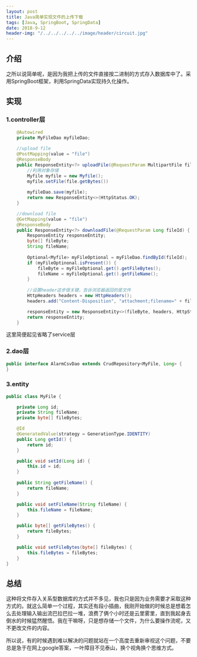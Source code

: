 ```yaml
---
layout: post
title: Java简单实现文件的上传下载
tags: [Java, SpringBoot, SpringData]
date: 2018-9-12
header-img: "/../../../../../image/header/circuit.jpg"
---
```


## 介绍

之所以说简单呢，是因为我把上传的文件直接按二进制的方式存入数据库中了。采用SpringBoot框架，利用SpringData实现持久化操作。

## 实现

### 1.controller层

``` java
    @Autowired
	private MyFileDao myfileDao;
	
	//upload file
	@PostMapping(value = "file")
    @ResponseBody
    public ResponseEntity<?> uploadFile(@RequestParam MultipartFile file) throws IOException {
        //利用对象存储
        Myfile myfile = new Myfile();
        myfile.setFile(file.getBytes())
        
		myfileDao.save(myfile);
        return new ResponseEntity<>(HttpStatus.OK);
    }

	//download file
   	@GetMapping(value = "file")
    @ResponseBody
    public ResponseEntity<?> downloadFile(@RequestParam Long fileId) {
        ResponseEntity responseEntity;
		byte[] fileByte;
        String fileName;
        
        Optional<Myfile> myFileOptional = myFileDao.findById(fileId); 
        if (myFileOptinonal.isPresent()) {
			fileByte = myFileOptional.get().getFileBytes();
            fileName = myFileOptional.get().getFileName();
        }
		
        //设置header这步很关键，告诉浏览器返回的是文件
        HttpHeaders headers = new HttpHeaders();
        headers.add("Content-Disposition", "attachment;filename=" + fileName);

        responseEntity = new ResponseEntity<>(fileByte, headers, HttpStatus.OK);
        return responseEntity;
    }
```

这里简便起见省略了service层

### 2.dao层

``` java
public interface AlarmCsvDao extends CrudRepository<MyFile, Long> {
}
```

### 3.entity

``` java
public class MyFile {

    private Long id;
    private String fileName;
    private byte[] fileBytes;

    @Id
    @GeneratedValue(strategy = GenerationType.IDENTITY)
    public Long getId() {
        return id;
    }

    public void setId(Long id) {
        this.id = id;
    }
    
    public String getFileName() {
        return fileName;
    }

    public void setFileName(String fileName) {
        this.fileName = fileName;
    }

    public byte[] getFileBytes() {
        return fileBytes;
    }

    public void setFileBytes(byte[] fileBytes) {
        this.fileBytes = fileBytes;
    }
}
```

## 总结

​	这种将文件存入关系型数据库的方式并不多见，我也只是因为业务需要才采取这种方式的。就这么简单一个过程，其实还有段小插曲，我刚开始做的时候总是想着怎么去处理输入输出流巴拉巴拉一堆，浪费了俩个小时还是云里雾里，直到我起身去倒水的时候猛然醒悟。我在干嘛呀，只是想存储一个文件，为什么要操作流呢，又不更改文件的内容。

​	所以说，有的时候遇到难以解决的问题就站在一个高度去重新审视这个问题，不要总是急于在网上google答案，一叶障目不见泰山，换个视角换个思维方式。
